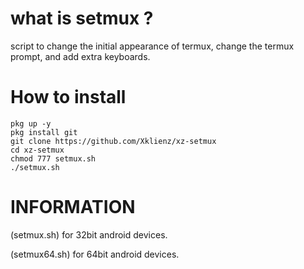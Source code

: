 # what is setmux ?
  script to change the initial appearance of termux, 
  change the termux prompt, and add extra keyboards.

# How to install
  ```
  pkg up -y
  pkg install git
  git clone https://github.com/Xklienz/xz-setmux
  cd xz-setmux
  chmod 777 setmux.sh
  ./setmux.sh
  ```
# INFORMATION
 (setmux.sh) for 32bit android devices.

 (setmux64.sh) for 64bit android devices.
 
 
